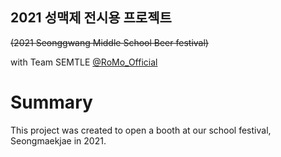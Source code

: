 ## 2021 성맥제 전시용 프로젝트
<s>(2021 Seonggwang Middle School Beer festival)</s>

with Team SEMTLE [@RoMo_Official](https://github.com/bluefirewolf534)

# Summary
This project was created to open a booth at our school festival, Seongmaekjae in 2021.
